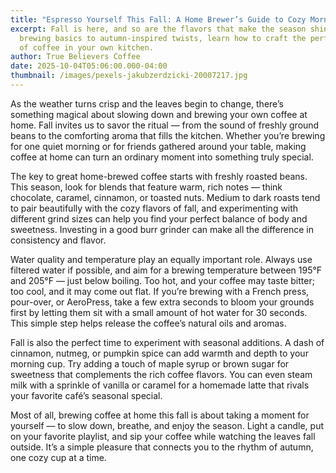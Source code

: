 ```yaml
---
title: "Espresso Yourself This Fall: A Home Brewer’s Guide to Cozy Mornings"
excerpt: Fall is here, and so are the flavors that make the season shine. From
  brewing basics to autumn-inspired twists, learn how to craft the perfect cup
  of coffee in your own kitchen.
author: True Believers Coffee
date: 2025-10-04T05:06:00.000-04:00
thumbnail: /images/pexels-jakubzerdzicki-20007217.jpg
---
```

As the weather turns crisp and the leaves begin to change, there’s something magical about slowing down and brewing your own coffee at home. Fall invites us to savor the ritual — from the sound of freshly ground beans to the comforting aroma that fills the kitchen. Whether you’re brewing for one quiet morning or for friends gathered around your table, making coffee at home can turn an ordinary moment into something truly special.



The key to great home-brewed coffee starts with freshly roasted beans. This season, look for blends that feature warm, rich notes — think chocolate, caramel, cinnamon, or toasted nuts. Medium to dark roasts tend to pair beautifully with the cozy flavors of fall, and experimenting with different grind sizes can help you find your perfect balance of body and sweetness. Investing in a good burr grinder can make all the difference in consistency and flavor.



Water quality and temperature play an equally important role. Always use filtered water if possible, and aim for a brewing temperature between 195°F and 205°F — just below boiling. Too hot, and your coffee may taste bitter; too cool, and it may come out flat. If you’re brewing with a French press, pour-over, or AeroPress, take a few extra seconds to bloom your grounds first by letting them sit with a small amount of hot water for 30 seconds. This simple step helps release the coffee’s natural oils and aromas.



Fall is also the perfect time to experiment with seasonal additions. A dash of cinnamon, nutmeg, or pumpkin spice can add warmth and depth to your morning cup. Try adding a touch of maple syrup or brown sugar for sweetness that complements the rich coffee flavors. You can even steam milk with a sprinkle of vanilla or caramel for a homemade latte that rivals your favorite café’s seasonal special.



Most of all, brewing coffee at home this fall is about taking a moment for yourself — to slow down, breathe, and enjoy the season. Light a candle, put on your favorite playlist, and sip your coffee while watching the leaves fall outside. It’s a simple pleasure that connects you to the rhythm of autumn, one cozy cup at a time.
